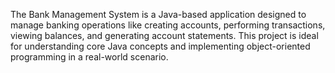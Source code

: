 The Bank Management System is a Java-based application designed to manage banking operations like
creating accounts, performing transactions, viewing balances, and generating account statements.
This project is ideal for understanding core Java concepts and implementing object-oriented programming in a real-world scenario.
